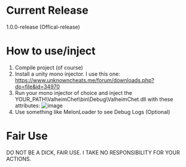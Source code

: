 # Current Release 
1.0.0-release (Offical-release)

# How to use/inject
1. Compile project (of course)
2. Install a unity mono injector. I use this one: https://www.unknowncheats.me/forum/downloads.php?do=file&id=34970
3. Run your mono injector of choice and inject the YOUR_PATH\ValheimChet\bin\Debug\ValheimChet.dll with these attributes:
![image](https://github.com/user-attachments/assets/f9fcb3d9-33d1-4bb7-9480-053a44493319)
4. Use something like MelonLoader to see Debug Logs (Optional) 


# Fair Use
DO NOT BE A DICK, FAIR USE. I TAKE NO RESPONSIBILITY FOR YOUR ACTIONS.
